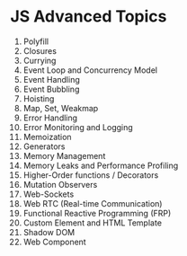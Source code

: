 # JS Advanced Topics

1. Polyfill
2. Closures
3. Currying
4. Event Loop and Concurrency Model
5. Event Handling
6. Event Bubbling
7. Hoisting
8. Map, Set, Weakmap
9. Error Handling
10. Error Monitoring and Logging
11. Memoization
12. Generators
13. Memory Management
14. Memory Leaks and Performance Profiling
15. Higher-Order functions / Decorators
16. Mutation Observers
17. Web-Sockets
18. Web RTC (Real-time Communication)
19. Functional Reactive Programming (FRP)
20. Custom Element and HTML Template
21. Shadow DOM
22. Web Component
